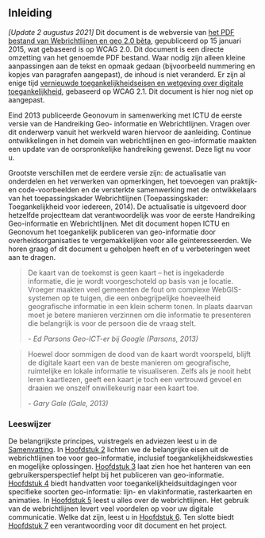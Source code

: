 ## Inleiding

<p class="warning" title="Verouderd document">
<em>[Update 2 augustus 2021]</em> Dit document is de webversie van <a href="https://www.geonovum.nl/uploads/standards/downloads/20140112_HandreikingWRGEO2.0Beta.pdf">het PDF bestand van Webrichtlijnen en geo 2.0 bèta</a>, gepubliceerd op 15 januari 2015, wat gebaseerd is op WCAG 2.0. Dit document is een directe omzetting van het genoemde PDF bestand. Waar nodig zijn alleen kleine aanpassingen aan de tekst en opmaak gedaan (bijvoorbeeld nummering en kopjes van paragrafen aangepast), de inhoud is niet veranderd. Er zijn al enige tijd <a href="https://www.digitoegankelijk.nl/">vernieuwde toegankelijkheidseisen en wetgeving over digitale toegankelijkheid</a>, gebaseerd op WCAG 2.1. Dit document is hier nog niet op aangepast.
</p>

Eind 2013 publiceerde Geonovum in samenwerking met ICTU de eerste versie van de Handreiking Geo-
informatie en Webrichtlijnen. Vragen over dit onderwerp vanuit het werkveld waren hiervoor de aanleiding.
Continue ontwikkelingen in het domein van webrichtlijnen en geo-informatie maakten een update van de
oorspronkelijke handreiking gewenst. Deze ligt nu voor u.

Grootste verschillen met de eerdere versie zijn: de actualisatie van onderdelen en het verwerken van
opmerkingen, het toevoegen van praktijk- en code-voorbeelden en de versterkte samenwerking met de
ontwikkelaars van het toepassingskader Webrichtlijnen (Toepassingskader: Toegankelijkheid voor iedereen,
2014). De actualisatie is uitgevoerd door hetzelfde projectteam dat verantwoordelijk was voor de eerste
Handreiking Geo-informatie en Webrichtlijnen. Met dit document hopen ICTU en Geonovum het toegankelijk
publiceren van geo-informatie door overheidsorganisaties te vergemakkelijken voor alle geïnteresseerden.
We horen graag of dit document u geholpen heeft en of u verbeteringen weet aan te dragen.

> De kaart van de toekomst is geen kaart – het is ingekaderde informatie, die je wordt
> voorgeschoteld op basis van je locatie. Vroeger maakten veel gemeenten de fout om complexe
> WebGIS-systemen op te tuigen, die een onbegrijpelijke hoeveelheid geografische informatie in een
> klein scherm tonen. In plaats daarvan moet je betere manieren verzinnen om die informatie te
> presenteren die belangrijk is voor de persoon die de vraag stelt.
>
> _- Ed Parsons Geo-ICT-er bij Google (Parsons, 2013)_


> Hoewel door sommigen de dood van de kaart wordt voorspeld, blijft de digitale kaart een van de beste manieren om geografische, ruimtelijke en lokale informatie te visualiseren. Zelfs als je nooit hebt leren kaartlezen, geeft een kaart je toch een vertrouwd gevoel en draaien we onszelf onwillekeurig naar een kaart toe.
>
> _- Gary Gale (Gale, 2013)_

### Leeswijzer
De belangrijkste principes, vuistregels en adviezen leest u in de [Samenvatting](#abstract). In [Hoofdstuk 2](#H02) lichten we de belangrijke eisen uit de webrichtlijnen toe voor geo-informatie, inclusief toegankelijkheidskwesties en mogelijke oplossingen. [Hoofdstuk 3](#H03) laat zien hoe het hanteren van een gebruikersperspectief helpt bij het publiceren van geo-informatie. [Hoofdstuk 4](#H04) biedt handvatten voor toegankelijkheidsuitdagingen voor specifieke soorten geo-informatie: lijn- en vlakinformatie, rasterkaarten en animaties. In [Hoofdstuk 5](#H05) leest u alles over de webrichtlijnen. Het gebruik van de webrichtlijnen levert veel voordelen op voor uw digitale communicatie. Welke dat zijn, leest u in [Hoofdstuk 6](#H06). Ten slotte biedt [Hoofdstuk 7](#H07) een verantwoording voor dit document en het project.
